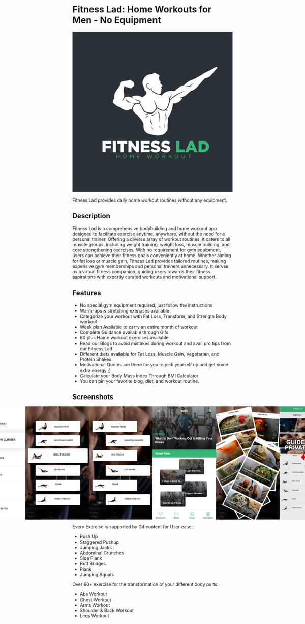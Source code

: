 # Fitness Lad: Home Workouts for Men - No Equipment

![Fitness Lad Icon](https://github.com/fahaddhabib/FitnessLad/blob/main/assets/icon.jpg)

Fitness Lad provides daily home workout routines without any equipment.

## Description

Fitness Lad is a comprehensive bodybuilding and home workout app designed to facilitate exercise anytime, anywhere, without the need for a personal trainer. Offering a diverse array of workout routines, it caters to all muscle groups, including weight training, weight loss, muscle building, and core strengthening exercises. With no requirement for gym equipment, users can achieve their fitness goals conveniently at home. Whether aiming for fat loss or muscle gain, Fitness Lad provides tailored routines, making expensive gym memberships and personal trainers unnecessary. It serves as a virtual fitness companion, guiding users towards their fitness aspirations with expertly curated workouts and motivational support.

## Features

- No special gym equipment required, just follow the instructions
- Warm-ups & stretching exercises available
- Categorize your workout with Fat Loss, Transform, and Strength Body workout
- Week plan Available to carry an entire month of workout
- Complete Guidance available through Gifs
- 60 plus Home workout exercises available
- Read our Blogs to avoid mistakes during workout and avail pro tips from our Fitness Lad
- Different diets available for Fat Loss, Muscle Gain, Vegetarian, and Protein Shakes
- Motivational Quotes are there for you to pick yourself up and get some extra energy ;)
- Calculate your Body Mass Index Through BMI Calculator
- You can pin your favorite blog, diet, and workout routine.

## Screenshots

<div style="display: flex; justify-content: center;">
    <img src="https://github.com/fahaddhabib/FitnessLad/blob/main/assets/bd%201.jpg" alt="1" width="200">
    <img src="https://github.com/fahaddhabib/FitnessLad/blob/main/assets/bd2.jpg" alt="2" width="200">
    <img src="https://github.com/fahaddhabib/FitnessLad/blob/main/assets/bd3.jpg" alt="3" width="200">
    <img src="https://github.com/fahaddhabib/FitnessLad/blob/main/assets/bd4.jpg" alt="4" width="200">
    <img src="https://github.com/fahaddhabib/FitnessLad/blob/main/assets/bd5.jpg" alt="5" width="200">
    <img src="https://github.com/fahaddhabib/FitnessLad/blob/main/assets/bd6.jpg" alt="6" width="200">
    <img src="https://github.com/fahaddhabib/FitnessLad/blob/main/assets/bd7.jpg" alt="7" width="200">
    <img src="https://github.com/fahaddhabib/FitnessLad/blob/main/assets/bd8.jpg" alt="8" width="200">
    <img src="https://github.com/fahaddhabib/FitnessLad/blob/main/assets/bd9.jpg" alt="9" width="200">
    <img src="https://github.com/fahaddhabib/FitnessLad/blob/main/assets/bd10.jpg" alt="9" width="200">
    <img src="https://github.com/fahaddhabib/FitnessLad/blob/main/assets/bd11.jpg" alt="9" width="200">
    <img src="https://github.com/fahaddhabib/FitnessLad/blob/main/assets/bd12.jpg" alt="9" width="200">
</div>

Every Exercise is supported by Gif content for User ease:

- Push Up
- Staggered Pushup
- Jumping Jacks
- Abdominal Crunches
- Side Plank
- Butt Bridges
- Plank
- Jumping Squats

Over 60+ exercise for the transformation of your different body parts:

- Abs Workout
- Chest Workout
- Arms Workout
- Shoulder & Back Workout
- Legs Workout
